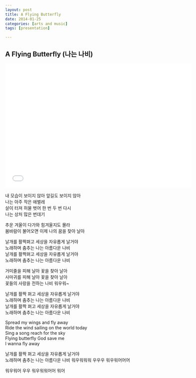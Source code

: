 ```yaml
---
layout: post
title: A Flying Butterfly
date: 2014-01-25
categories: [arts and music]
tags: [presentation]

---
```


A Flying Butterfly (나는 나비) 
---
<iframe width="600" height="400" src="//www.youtube.com/embed/Bt0jRWHnug0" frameborder="0" allowfullscreen></iframe>

내 모습이 보이지 않아 앞길도 보이지 않아  
나는 아주 작은 애벌레  
살이 터져 허물 벗어 한 번 두 번 다시  
나는 상처 많은 번데기

추운 겨울이 다가와 힘겨울지도 몰라  
봄바람이 불어오면 이제 나의 꿈을 찾아 날아


날개를 활짝펴고 세상을 자유롭게 날거야  
노래하며 춤추는 나는 아름다운 나비  
날개를 활짝펴고 세상을 자유롭게 날거야  
노래하며 춤추는 나는 아름다운 나비


거미줄을 피해 날아 꽃을 찾아 날아  
사마귀를 피해 날아 꽃을 찾아 날아  
꽃들의 사랑을 전하는 나비 워우워~



날개를 활짝 펴고 세상을 자유롭게 날거야  
노래하며 춤추는 나는 아름다운 나비  
날개를 활짝 펴고 세상을 자유롭게 날거야  
노래하며 춤추는 나는 아름다운 나비  

Spread my wings and fly away  
Ride the wind sailing on the world today  
Sing a song reach for the sky  
Flying butterfly God save me  
I wanna fly away

날개를 활짝 펴고 세상을 자유롭게 날거야  
노래하며 춤추는 나는 아름다운 나비
워우워워워 우우우 워우워어어어

워우워어 우우 워우워워어어 워어